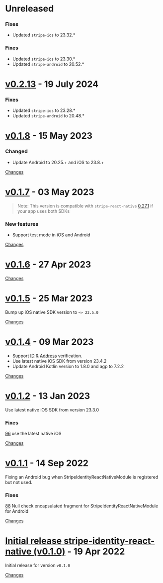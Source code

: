 # Unreleased

### Fixes
* Updated `stripe-ios` to 23.32.\*

### Fixes
* Updated `stripe-ios` to 23.30.\*
* Updated `stripe-android` to 20.52.\*

<a name="v0.2.13"></a>
# [v0.2.13](https://github.com/stripe/stripe-identity-react-native/releases/tag/v0.2.13) - 19 July 2024

### Fixes
* Updated `stripe-ios` to 23.28.\*
* Updated `stripe-android` to 20.48.\*

<a name="v0.1.8"></a>
# [v0.1.8](https://github.com/stripe/stripe-identity-react-native/releases/tag/v0.1.8) - 15 May 2023

### Changed
- Update Android to 20.25.+ and iOS to 23.8.+

[Changes][v0.1.8]


<a name="v0.1.7"></a>
# [v0.1.7](https://github.com/stripe/stripe-identity-react-native/releases/tag/v0.1.7) - 03 May 2023

<!-- Please group the following commits into one of the sections below. -->
<!-- Remove empty sections when done. -->

> Note:  This version is compatible with `stripe-react-native` [0.27.1](https://github.com/stripe/stripe-react-native/releases/tag/v0.27.1) if your app uses both SDKs

### New features
* Support test mode in iOS and Android


[Changes][v0.1.7]


<a name="v0.1.6"></a>
# [v0.1.6](https://github.com/stripe/stripe-identity-react-native/releases/tag/v0.1.6) - 27 Apr 2023



[Changes][v0.1.6]


<a name="v0.1.5"></a>
# [v0.1.5](https://github.com/stripe/stripe-identity-react-native/releases/tag/v0.1.5) - 25 Mar 2023

Bump up iOS native SDK version to `~> 23.5.0`

[Changes][v0.1.5]


<a name="v0.1.4"></a>
# [v0.1.4](https://github.com/stripe/stripe-identity-react-native/releases/tag/v0.1.4) - 09 Mar 2023

* Support [ID](https://stripe.com/docs/identity/verification-checks?type=id-number) & [Address](https://stripe.com/docs/identity/verification-checks?type=address) verification.
* Use latest native iOS SDK from version 23.4.2
* Update Android Kotlin version to 1.8.0 and agp to 7.2.2

[Changes][v0.1.4]


<a name="v0.1.2"></a>
# [v0.1.2](https://github.com/stripe/stripe-identity-react-native/releases/tag/v0.1.2) - 13 Jan 2023

Use latest native iOS SDK from version 23.3.0

### Fixes
[96](https://github.com/stripe/stripe-identity-react-native/pull/96) use the latest native iOS

[Changes][v0.1.2]


<a name="v0.1.1"></a>
# [v0.1.1](https://github.com/stripe/stripe-identity-react-native/releases/tag/v0.1.1) - 14 Sep 2022

Fixing an Android bug when StripeIdentityReactNativeModule is registered but not used.

### Fixes
[88](https://https://github.com/stripe/stripe-identity-react-native/pull/88) Null check encapsulated fragment for StripeIdentityReactNativeModule for Android

[Changes][v0.1.1]


<a name="v0.1.0"></a>
# [Initial release stripe-identity-react-native (v0.1.0)](https://github.com/stripe/stripe-identity-react-native/releases/tag/v0.1.0) - 19 Apr 2022

Initial release for version `v0.1.0`

[Changes][v0.1.0]


[v0.1.8]: https://github.com/stripe/stripe-identity-react-native/compare/v0.1.7...v0.1.8
[v0.1.7]: https://github.com/stripe/stripe-identity-react-native/compare/v0.1.6...v0.1.7
[v0.1.6]: https://github.com/stripe/stripe-identity-react-native/compare/v0.1.5...v0.1.6
[v0.1.5]: https://github.com/stripe/stripe-identity-react-native/compare/v0.1.4...v0.1.5
[v0.1.4]: https://github.com/stripe/stripe-identity-react-native/compare/v0.1.2...v0.1.4
[v0.1.2]: https://github.com/stripe/stripe-identity-react-native/compare/v0.1.1...v0.1.2
[v0.1.1]: https://github.com/stripe/stripe-identity-react-native/compare/v0.1.0...v0.1.1
[v0.1.0]: https://github.com/stripe/stripe-identity-react-native/tree/v0.1.0
